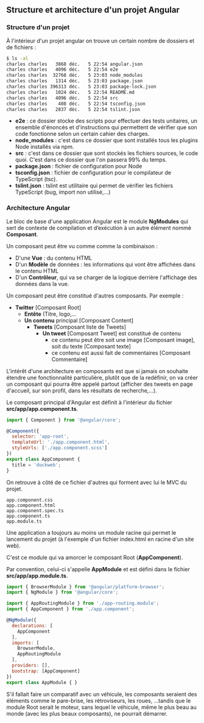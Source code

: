 ## Structure et architecture d'un projet Angular

### Structure d'un projet

À l'intérieur d'un projet angular on trouve un certain nombre de dossiers et de fichiers :

```bash
$ ls -al
charles charles   3868 déc.   5 22:54 angular.json
charles charles   4096 déc.   5 22:54 e2e
charles charles  32768 déc.   5 23:03 node_modules
charles charles   1314 déc.   5 23:03 package.json
charles charles 396313 déc.   5 23:03 package-lock.json
charles charles   1024 déc.   5 22:54 README.md
charles charles   4096 déc.   5 22:54 src
charles charles    408 déc.   5 22:54 tsconfig.json
charles charles   2837 déc.   5 22:54 tslint.json

```

* **e2e** : ce dossier stocke des scripts pour effectuer des tests unitaires, un ensemble d'énoncés et d'instructions qui permettent de vérifier que son code fonctionne selon un certain cahier des charges.
* **node\_modules** : c'est dans ce dossier que sont installés tous les plugins Node installés via npm.
* **src** : c'est dans ce dossier que sont stockés les fichiers sources, le code quoi. C'est dans ce dossier que l'on passera 99% du temps.
* **package.json** : fichier de configuration pour Node
* **tsconfig.json** : fichier de configuration pour le compilateur de TypeScript \(tsc\).
* **tslint.json** : tslint est utilitaire qui permet de vérifier les fichiers TypeScript \(bug, import non utilisé,...\)

### Architecture Angular

Le bloc de base d'une application Angular est le module **NgModules** qui sert de contexte de compilation et d’exécution à un autre élément nommé **Composant**.

Un composant peut être vu comme comme la combinaison :

* D'une **Vue** : du contenu HTML
* D'un **Modèle** de données : les informations qui vont être affichées dans le contenu HTML
* D'un **Contrôleur**, qui va se charger de la logique derrière l'affichage des données dans la vue.

Un composant peut être constitué d'autres composants. Par exemple :

* **Twitter** \[Composant Root\]
  * **Entête** \(Titre, logo,...
  * **Un contenu** principal \[Composant Content\]
    * **Tweets** \[Composant liste de Tweets\]
      * **Un tweet** \[Composant Tweet\] est constitué de contenu
        * ce contenu peut être soit une image \[Composant image\], soit du texte \[Composant texte\]
        * ce contenu est aussi fait de commentaires \[Composant Commentaire\]

L'intérêt d'une architecture en composants est que si jamais on souhaite étendre une fonctionnalité particulière, plutôt que de la redéfinir, on va créer un composant qui pourra être appelé partout \(afficher des tweets en page d'accueil, sur son profil, dans les résultats de recherche,...\).

Le composant principal d'Angular est définit à l'intérieur du fichier **src/app/app.component.ts**.

```javascript
import { Component } from '@angular/core';

@Component({
  selector: 'app-root',
  templateUrl: './app.component.html',
  styleUrls: ['./app.component.scss']
})
export class AppComponent {
  title = 'duckweb';
}

```

On retrouve à côté de ce fichier d'autres qui forment avec lui le MVC du projet.

```
app.component.css
app.component.html
app.component.spec.ts
app.component.ts
app.module.ts
```

Une application a toujours au moins un module racine qui permet le lancement du projet \(à l'exemple d'un fichier index.html en racine d'un site web\).

C'est ce module qui va amorcer le composant Root \(**AppComponent**\).

Par convention, celui-ci s'appelle **AppModule** et est défini dans le fichier **src/app/app.module.ts**.

```javascript
import { BrowserModule } from '@angular/platform-browser';
import { NgModule } from '@angular/core';

import { AppRoutingModule } from './app-routing.module';
import { AppComponent } from './app.component';

@NgModule({
  declarations: [
    AppComponent
  ],
  imports: [
    BrowserModule,
    AppRoutingModule
  ],
  providers: [],
  bootstrap: [AppComponent]
})
export class AppModule { }

```

S'il fallait faire un comparatif avec un véhicule, les composants seraient des éléments comme le pare-brise, les rétroviseurs, les roues, ...tandis que le module Root serait le moteur, sans lequel le véhicule, même le plus beau au monde \(avec les plus beaux composants\), ne pourrait démarrer.
